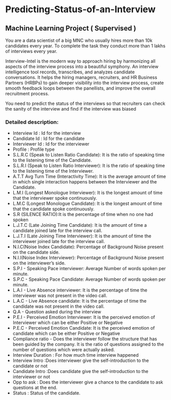 # Predicting-Status-of-an-Interview
## Machine Learning Project ( Supervised )

You are a data scientist of a big MNC who usually hires more than 10k candidates every year.
To complete the task they conduct more than 1 lakhs of interviews every year.

Interview-Intel is the modern way to approach hiring by harmonizing all aspects of the interview process into a beautiful symphony.
An interview intelligence tool records, transcribes, and analyzes candidate conversations. 
It helps the hiring managers, recruiters, and HR Business Partners (HRBPs) to gain deeper visibility into the interview process, 
create smooth feedback loops between the panellists, and improve the overall recruitment process.

You need to predict the status of the interviews so that recruiters can check the sanity of the interview and find if the interview was biased


### Detailed description:
	
- Interview Id : Id for the interview
- Candidate Id : Id for the candidate
- Interviewer Id : Id for the interviewer
- Profile : Profile type
- S.L.R.C (Speak to Listen Ratio Candidate): It is the ratio of speaking time to the listening time of the Candidate.
- S.L.R.I (Speak to Listen Ratio Interviewer): It is the ratio of speaking time to the listening time of the Interviewer.
- A.T.T Avg Turn Time (Interactivity Time): It is the average amount of time in which single interaction happens between the Interviewer and the Candidate.
- L.M.I (Longest Monologue Interviewer): It is the longest amount of time that the interviewer spoke continuously.
- L.M.C (Longest Monologue Candidate): It is the longest amount of time that the candidate spoke continuously.
- S.R (SILENCE RATIO):It is the percentage of time when no one had spoken
- L.J.T.C (Late Joining Time Candidate): It is the amount of time a candidate joined late for the interview call.
- L.J.T.I (Late Joining Time Interviewer): It is the amount of time the interviewer joined late for the interview call.
- N.I.C(Noise Index Candidate): Percentage of Background Noise present on the candidate side.
- N.I.I(Noise Index Interviewer): Percentage of Background Noise present on the interviewer’s side.
- S.P.I - Speaking Pace interviewer: Average Number of words spoken per minute.
- S.P.C - Speaking Pace Candidate: Average Number of words spoken per minute.
- L.A.I - Live Absence interviewer: It is the percentage of time the interviewer was not present in the video call.
- L.A.C - Live Absence candidate: It is the percentage of time the candidate was not present in the video call.
- Q.A - Question asked during the interview
- P.E.I - Perceived Emotion Interviewer: It is the perceived emotion of Interviewer which can be either Positive or Negative
- P.E.C - Perceived Emotion Candidate: It is the perceived emotion of candidate which can be either Positive or Negative
- Compliance ratio - Does the interviewer follow the structure that has been guided by the company. It is the ratio of questions assigned to the number of questions which were actually asked.
- Interview Duration : For how much time interview happened
- Interview Intro :Does interviewer give the self-introduction to the candidate or not
- Candidate Intro :Does candidate give the self-introduction to the interviewer or not
- Opp to ask : Does the interviewer give a chance to the candidate to ask questions at the end.
- Status : Status of the candidate.
